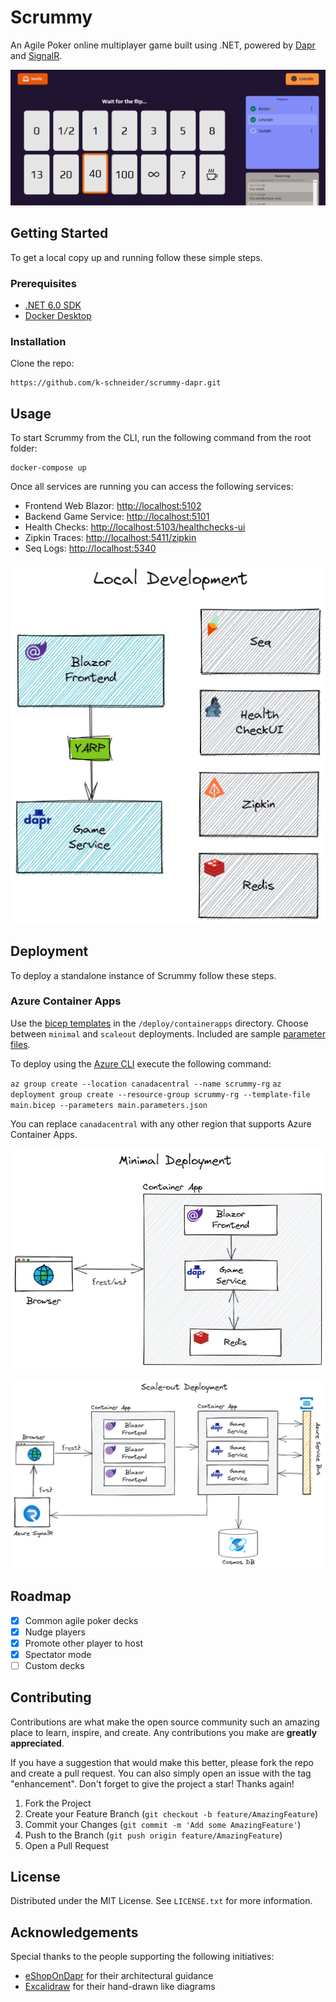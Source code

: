# Scrummy

An Agile Poker online multiplayer game built using .NET, powered by [Dapr](https://dapr.io/) and [SignalR](https://dotnet.microsoft.com/en-us/apps/aspnet/signalr).

![Scrummy](docs/media/screenshot.png)

## Getting Started

To get a local copy up and running follow these simple steps.

### Prerequisites

- [.NET 6.0 SDK](https://dotnet.microsoft.com/en-us/download/dotnet/6.0)
- [Docker Desktop](https://www.docker.com/get-started)

### Installation

Clone the repo:

```
https://github.com/k-schneider/scrummy-dapr.git
```

## Usage

To start Scrummy from the CLI, run the following command from the root folder:

```
docker-compose up
```

Once all services are running you can access the following services:

- Frontend Web Blazor: [http://localhost:5102](http://localhost:5102)
- Backend Game Service: [http://localhost:5101](http://localhost:5101)
- Health Checks: [http://localhost:5103/healthchecks-ui](http://localhost:5103/healthchecks-ui)
- Zipkin Traces: [http://localhost:5411/zipkin](http://localhost:5411/zipkin)
- Seq Logs: [http://localhost:5340](http://localhost:5340)

![Scrummy reference architecture](docs/media/localdev.excalidraw.png)

## Deployment

To deploy a standalone instance of Scrummy follow these steps.

### Azure Container Apps

Use the [bicep templates](https://docs.microsoft.com/en-us/azure/azure-resource-manager/bicep/overview?tabs=bicep) in the `/deploy/containerapps` directory. Choose between `minimal` and `scaleout` deployments. Included are sample [parameter files](https://docs.microsoft.com/en-us/azure/azure-resource-manager/bicep/parameter-files).

To deploy using the [Azure CLI](https://docs.microsoft.com/en-us/cli/azure/install-azure-cli) execute the following command:

`az group create --location canadacentral --name scrummy-rg`
`az deployment group create --resource-group scrummy-rg --template-file main.bicep --parameters main.parameters.json`

You can replace `canadacentral` with any other region that supports Azure Container Apps.

![Minimal Deployment](docs/media/minimaldeploy.excalidraw.png)

![Scale-out Deployment](docs/media/scaleoutdeploy.excalidraw.png)

## Roadmap

- [x] Common agile poker decks
- [x] Nudge players
- [x] Promote other player to host
- [x] Spectator mode
- [ ] Custom decks

## Contributing

Contributions are what make the open source community such an amazing place to learn, inspire, and create. Any contributions you make are **greatly appreciated**.

If you have a suggestion that would make this better, please fork the repo and create a pull request. You can also simply open an issue with the tag "enhancement".
Don't forget to give the project a star! Thanks again!

1. Fork the Project
2. Create your Feature Branch (`git checkout -b feature/AmazingFeature`)
3. Commit your Changes (`git commit -m 'Add some AmazingFeature'`)
4. Push to the Branch (`git push origin feature/AmazingFeature`)
5. Open a Pull Request

## License

Distributed under the MIT License. See `LICENSE.txt` for more information.

## Acknowledgements

Special thanks to the people supporting the following initiatives:

- [eShopOnDapr](https://github.com/dotnet-architecture/eShopOnDapr) for their architectural guidance
- [Excalidraw](https://excalidraw.com/) for their hand-drawn like diagrams
